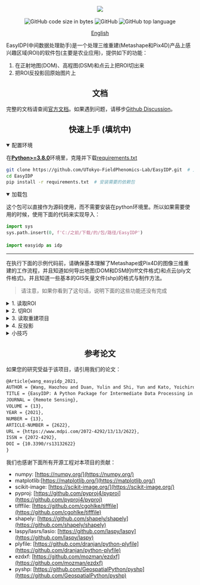 <div align="center">

<p>
   <!-- <a align="left" href="https://ultralytics.com/yolov5" target="_blank"> -->
   <img width="850" src="https://github.com/HowcanoeWang/EasyIDP/wiki/static/easyidp_head.svg"></a>
</p>

<p align="center">
  <img alt="GitHub code size in bytes" src="https://img.shields.io/github/languages/code-size/UTokyo-FieldPhenomics-Lab/EasyIDP?style=plastic">
  <img alt="GitHub" src="https://img.shields.io/github/license/UTokyo-FieldPhenomics-Lab/EasyIDP?style=plastic">
  <img alt="GitHub top language" src="https://img.shields.io/github/languages/top/UTokyo-FieldPhenomics-Lab/EasyIDP?style=plastic">
</p>

<a href="README.md">English</a>

</div>
EasyIDP(中间数据处理助手)是一个处理三维重建(Metashape和Pix4D)产品上感兴趣区域(ROI)的软件包(主要是农业应用)，提供如下的功能：

1. 在正射地图(DOM)、高程图(DSM)和点云上把ROI切出来
2. 把ROI反投影回原始图片上

## <div align="center">文档</div>

完整的文档请查阅[官方文档](https://easyidp.readthedocs.io/zh-CN/latest/)。如果遇到问题，请移步[Github Discussion](https://github.com/UTokyo-FieldPhenomics-Lab/EasyIDP/discussions)。


## <div align="center">快速上手 (填坑中)</div>

<details open>
<summary>配置环境</summary>

在[**Python>=3.8.0**](https://www.python.org/)环境里，克隆并下载[requirements.txt](https://github.com/UTokyo-FieldPhenomics-Lab/EasyIDP/blob/master/requirements.txt)

```bash
git clone https://github.com/UTokyo-FieldPhenomics-Lab/EasyIDP.git  # 克隆
cd EasyIDP
pip install -r requirements.txt  # 安装需要的依赖包
```

</details>

<details open>
<summary>加载包</summary>

这个包可以直接作为源码使用，而不需要安装在python环境里。所以如果需要使用的时候，使用下面的代码来实现导入：

```python
import sys
sys.path.insert(0, f'C:/之前/下载/的/包/路径/EasyIDP')
  
import easyidp as idp
```
</details>

---

在执行下面的示例代码前，请确保基本理解了Metashape或Pix4D的图像三维重建的工作流程，并且知道如何导出地图(DOM和DSM的tiff文件格式)和点云(ply文件格式)。并且知道一些基本的GIS矢量文件(shp)的格式与制作方法。

> 请注意，如果你看到了这句话，说明下面的这些功能还没有完成

<details close>
<summary>1. 读取ROI</summary>

```python
roi = idp.ROI("xxxx.shp")  # 经纬度二维信息
  
# 从高程图DSM里获取高度信息
roi.get_z_from_dsm("xxxx_dsm.tiff")  # 增加高度成为三维信息
```

二维的ROI可以用来切正射地图、高程图和点云(参考`2.切ROI`)。三维点ROI可以用来反投影回原始图片上(参考`4.反投影`)。

  
或者你可以直接自动创建一个网格ROI：
  
```python
roi = idp.ROI(grid_h=300, grid_w=300, tif_path="xxxx.tif")
```
</details>

<details close>
<summary>2. 切ROI</summary>
  
```python
# 读取正射地图和高程图文件
dom = idp.GeoTiff("xxx_dom.tif")
dsm = idp.GeoTiff("xxx_dsm.tif")
  
# 读取点云文件
ply = idp.PointCloud("xxx_pcd.ply")
  
# 切ROI
dom_parts = roi.clip(dom)
dsm_parts = roi.clip(dsm)
pcd_parts = roi.clip(ply)
```
  
</details>

<details close>
<summary>3. 读取重建项目</summary>
  
```python
proj = idp.Recons()
proj.add_pix4d(["aaa.p4d", "bbb.p4d", ...])  # 支持使用列表来输入时间序列项目
proj.add_metashape(["aaa.psx", "bbb.psx"])
```

请注意，对于Metashape的时间序列项目，推荐在一个项目中建立多个Chunk来记录不同的时间，如下图所示：
  
<div align="center"><img width="350" src="docs/_static/images/metashape_multi_chunks.png"></a></div>

但是每个时间序列单独一个只有一个chunk的Metashape文件，也是可接受的。EasyIDP包会自动的按照给定的顺序分离出里面的每一个Chunk。

<div align="center"><img width="550" src="docs/_static/images/metashape_single_chunk.png"></a></div>

然后你可以按照下面两种方法获取每一个Chunk：

```python
chunk1 = proj[0]
# or
chunk1 = proj["chunk_or_project_name"]
```

</details>

<details close>
<summary>4. 反投影</summary>
  
```python
>>> img_dict = roi.back_to_raw(chunk1)
```
  
然后检查运算结果：
```python
# 所有找到的原始图片
>>> img_dict.keys()   
dict_keys(['DJI_0177.JPG', 'DJI_0178.JPG', 'DJI_0179.JPG', 'DJI_0180.JPG', ... ]

# ROI在该图片上的像素坐标
>>> img_dict['DJI_0177.JPG'] 
array([[ 779,  902],
       [1043,  846],
       [1099, 1110],
       [ 834, 1166],
       [ 779,  902]])
```
 
</details>


<details close>
<summary>小技巧</summary>
  
如果用的是Pix4D的话，只要你没有移动原始的项目文件，包可以自动找到输出的正射地图等路径：
```python
>>> proj[0].kind
"pix4D"
>>> proj[0].dom_path
"E:\...\pix4d_project_folder\3_dsm_ortho\2_mosaic\project_name_transparent_mosaic_group1.tif"
```

但是Metashape项目，导出的路径非常自由，需要手动指定路径
```python
>>> proj[0].kind
"metashape"
>>> proj[0].dom_path = r"E:\where\you\export\metashape\results\dom.tif"
```

</details>



## <div align="center">参考论文</div>

如果您的研究受益于该项目，请引用我们的论文：

```latex
@Article{wang_easyidp_2021,
AUTHOR = {Wang, Haozhou and Duan, Yulin and Shi, Yun and Kato, Yoichiro and Ninomiya, Seish and Guo, Wei},
TITLE = {EasyIDP: A Python Package for Intermediate Data Processing in UAV-Based Plant Phenotyping},
JOURNAL = {Remote Sensing},
VOLUME = {13},
YEAR = {2021},
NUMBER = {13},
ARTICLE-NUMBER = {2622},
URL = {https://www.mdpi.com/2072-4292/13/13/2622},
ISSN = {2072-4292},
DOI = {10.3390/rs13132622}
}
```

我们也感谢下面所有开源工程对本项目的贡献：

* numpy: [https://numpy.org/](https://numpy.org/)
* matplotlib:[https://matplotlib.org/](https://matplotlib.org/)
* scikit-image: [https://scikit-image.org/](https://scikit-image.org/)
* pyproj: [https://github.com/pyproj4/pyproj](https://github.com/pyproj4/pyproj)
* tifffile: [https://github.com/cgohlke/tifffile](https://github.com/cgohlke/tifffile)
* shapely: [https://github.com/shapely/shapely](https://github.com/shapely/shapely)
* laspy/lasrs/lasio: [https://github.com/laspy/laspy](https://github.com/laspy/laspy)
* plyfile: [https://github.com/dranjan/python-plyfile](https://github.com/dranjan/python-plyfile)
* ezdxf: [https://github.com/mozman/ezdxf](https://github.com/mozman/ezdxf)
* pyshp: [https://github.com/GeospatialPython/pyshp](https://github.com/GeospatialPython/pyshp)